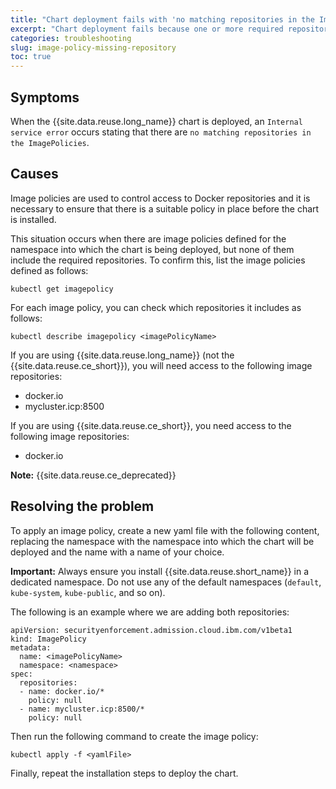 ```yaml
---
title: "Chart deployment fails with 'no matching repositories in the ImagePolicies' error"
excerpt: "Chart deployment fails because one or more required repositories are missing from the deployed image policies."
categories: troubleshooting
slug: image-policy-missing-repository
toc: true
---
```


## Symptoms

When the {{site.data.reuse.long_name}} chart is deployed, an `Internal service error` occurs stating that there are `no matching repositories in the ImagePolicies`.

## Causes

Image policies are used to control access to Docker repositories and it is necessary to ensure that there is a suitable policy in place before the chart is installed.

This situation occurs when there are image policies defined for the namespace into which the chart is being deployed, but none of them include the required repositories. To confirm this, list the image policies defined as follows:

```
kubectl get imagepolicy
```

For each image policy, you can check which repositories it includes as follows:

```
kubectl describe imagepolicy <imagePolicyName>
```

If you are using {{site.data.reuse.long_name}} (not the {{site.data.reuse.ce_short}}), you will need access to the following image repositories:

* docker.io
* mycluster.icp:8500

If you are using {{site.data.reuse.ce_short}}, you need access to the following image repositories:

* docker.io

**Note:** {{site.data.reuse.ce_deprecated}}

## Resolving the problem

To apply an image policy, create a new yaml file with the following content, replacing the namespace with the namespace into which the chart will be deployed and the name with a name of your choice.

**Important:** Always ensure you install {{site.data.reuse.short_name}} in a dedicated namespace. Do not use any of the default namespaces (`default`, `kube-system`, `kube-public`, and so on).

The following is an example where we are adding both repositories:

```
apiVersion: securityenforcement.admission.cloud.ibm.com/v1beta1
kind: ImagePolicy
metadata:
  name: <imagePolicyName>
  namespace: <namespace>
spec:
  repositories:
  - name: docker.io/*
    policy: null
  - name: mycluster.icp:8500/*
    policy: null
```

Then run the following command to create the image policy:

```
kubectl apply -f <yamlFile>
```

Finally, repeat the installation steps to deploy the chart.
